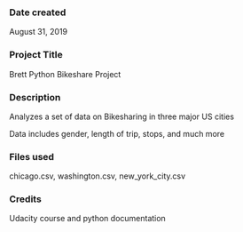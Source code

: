 ### Date created
August 31, 2019

### Project Title
Brett Python Bikeshare Project

### Description
Analyzes a set of data on Bikesharing in three major US cities

Data includes gender, length of trip, stops, and much more

### Files used
chicago.csv, washington.csv, new_york_city.csv

### Credits
Udacity course and python documentation
